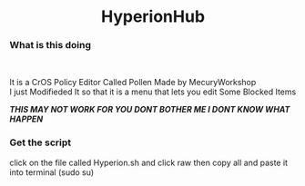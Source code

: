 <h1 align="center">
   HyperionHub        
</h1>

### What is this doing

<br>

It is a CrOS Policy Editor Called Pollen Made by MecuryWorkshop <br>
I just Modifieded It so that it is a menu that lets you edit Some Blocked Items

***THIS MAY NOT WORK FOR YOU DONT BOTHER ME I DONT KNOW WHAT HAPPEN***

### Get the script

click on the file called Hyperion.sh
and click raw
then copy all and paste it into terminal (sudo su)
